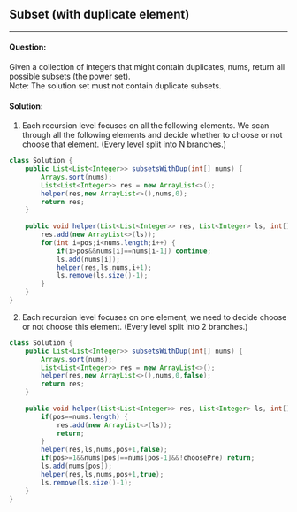 ## Subset (with duplicate element)
***

#### Question:
Given a collection of integers that might contain duplicates, nums, return all possible subsets (the power set).  
Note: The solution set must not contain duplicate subsets.

#### Solution:
1) Each recursion level focuses on all the following elements. We scan through all the following elements and decide whether to choose or not choose that element. (Every level split into N branches.)
```java
class Solution {
    public List<List<Integer>> subsetsWithDup(int[] nums) {
        Arrays.sort(nums);
        List<List<Integer>> res = new ArrayList<>();
        helper(res,new ArrayList<>(),nums,0);
        return res;
    }
    
    public void helper(List<List<Integer>> res, List<Integer> ls, int[] nums, int pos) {
        res.add(new ArrayList<>(ls));
        for(int i=pos;i<nums.length;i++) {
            if(i>pos&&nums[i]==nums[i-1]) continue;
            ls.add(nums[i]);
            helper(res,ls,nums,i+1);     
            ls.remove(ls.size()-1);
        }
    }
}
```
2) Each recursion level focuses on one element, we need to decide choose or not choose this element. (Every level split into 2 branches.)	
```java
class Solution {
    public List<List<Integer>> subsetsWithDup(int[] nums) {
        Arrays.sort(nums);
        List<List<Integer>> res = new ArrayList<>();
        helper(res,new ArrayList<>(),nums,0,false);
        return res;
    }
    
    public void helper(List<List<Integer>> res, List<Integer> ls, int[] nums, int pos, boolean choosePre) {
        if(pos==nums.length) {
            res.add(new ArrayList<>(ls));
            return;
        }
        helper(res,ls,nums,pos+1,false);
        if(pos>=1&&nums[pos]==nums[pos-1]&&!choosePre) return;
        ls.add(nums[pos]);
        helper(res,ls,nums,pos+1,true);
        ls.remove(ls.size()-1);
    }
}
```